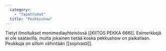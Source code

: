 ```yaml
---
  category: 
    - "Tapahtumat"
  title: "Peukkushow"
---
```

Tietyt ilmoitukset monimediayhteisössä [[KIITOS PEKKA 666]]. Esimerkkejä ei ole saatavilla, mutta jokainen tietää koska pekkushow on paikallaan. Peukkuja on silloin vähintään [[sopivasti]].